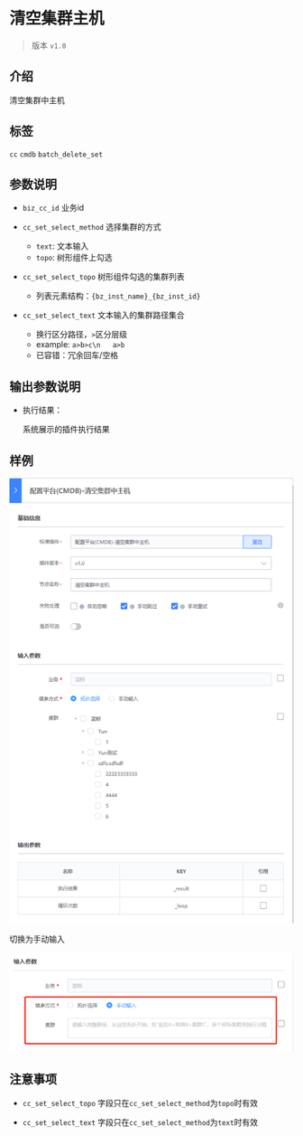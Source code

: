 # 清空集群主机
> 版本 `v1.0`

## 介绍

清空集群中主机

## 标签

`cc` `cmdb` `batch_delete_set` 

## 参数说明

* `biz_cc_id` 业务id

* `cc_set_select_method` 选择集群的方式
  * `text`: 文本输入
  * `topo`: 树形组件上勾选

* `cc_set_select_topo` 树形组件勾选的集群列表
  * 列表元素结构：`{bz_inst_name}_{bz_inst_id}`

* `cc_set_select_text` 文本输入的集群路径集合
  * 换行区分路径，`>`区分层级
  * example: `a>b>c\n   a>b`
  * 已容错：冗余回车/空格

## 输出参数说明

* 执行结果：

  系统展示的插件执行结果

## 样例

![](../images/empty_set_hosts_v1_0_topo.png)

切换为手动输入

![](../images/empty_set_hosts_v1_0_text.png)

## 注意事项

* `cc_set_select_topo` 字段只在`cc_set_select_method`为`topo`时有效

* `cc_set_select_text` 字段只在`cc_set_select_method`为`text`时有效

  